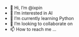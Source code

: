- 👋 Hi, I’m @ixpin
- 👀 I’m interested in AI
- 🌱 I’m currently learning Python 
- 💞️ I’m looking to collaborate on 
- 📫 How to reach me ...

<!---
ixpin/ixpin is a ✨ special ✨ repository because its `README.md` (this file) appears on your GitHub profile.
You can click the Preview link to take a look at your changes.
--->
